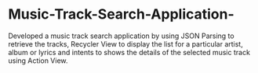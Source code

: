 # Music-Track-Search-Application-
Developed a music track search application by using JSON Parsing to retrieve the tracks, Recycler View to display the list for a particular artist, album or lyrics and intents to shows the details of the selected music track using Action View.
